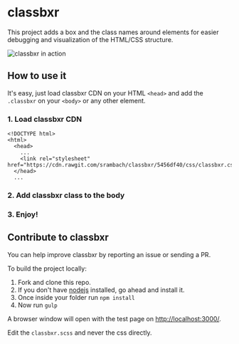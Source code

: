 # classbxr
This project adds a box and the class names around elements for easier debugging and visualization of the HTML/CSS structure.

![classbxr in action](http://g.recordit.co/rCwgQvsJi2.gif)

## How to use it

It's easy, just load classbxr CDN on your HTML `<head>` and add the `.classbxr` on your `<body>` or any other element.

### 1. Load classbxr CDN

```
<!DOCTYPE html>
<html>
  <head>
    ...
    <link rel="stylesheet" href="https://cdn.rawgit.com/srambach/classbxr/5456df40/css/classbxr.css">
  </head>
  ...
```

### 2. Add classbxr class to the body

<body class="classbxr">

### 3. Enjoy!

## Contribute to classbxr

You can help improve classbxr by reporting an issue or sending a PR.

To build the project locally:

1. Fork and clone this repo.
1. If you don't have [nodejs](https://nodejs.org/en/) installed, go ahead and install it.
1. Once inside your folder run `npm install`
1. Now run `gulp`

A browser window will open with the test page on [http://localhost:3000/](http://localhost:3000/).

Edit the `classbxr.scss` and never the css directly.
